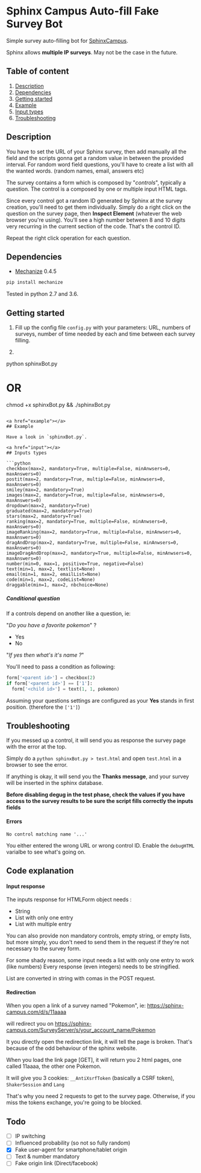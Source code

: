 # Sphinx Campus Auto-fill Fake Survey Bot

Simple survey auto-filling bot for [SphinxCampus](https://sphinx-campus.com/).

Sphinx allows **multiple IP surveys**. May not be the case in the future.

## Table of content

1. [Description](#desc)
2. [Dependencies](#deps)
3. [Getting started](#start)
4. [Example](#example)
5. [Input types](#input)
6. [Troubleshooting](#trouble)

<a href="desc"></a>
## Description

You have to set the URL of your Sphinx survey, then add manually all the field and the scripts gonna get a random value in between the provided interval. For random word field questions, you'll have to create a list with all the wanted words. (random names, email, answers etc)

The survey contains a form which is composed by "*controls*", typically a question. The control is a composed by one or multiple input HTML tags.

Since every control got a random ID generated by Sphinx at the survey creation, you'll need to get them individually.
Simply do a right click on the question on the survey page, then **Inspect Element** (whatever the web browser you're using).
You'll see a high number between 8 and 10 digits very recurring in the current section of the code. That's the control ID.

Repeat the right click operation for each question.

<a href="deps"></a>
## Dependencies

- [Mechanize](https://pypi.org/project/mechanize/) 0.4.5

```bash
pip install mechanize
```

Tested in python 2.7 and 3.6.

<a href="start"></a>
## Getting started

1. Fill up the config file `config.py` with your parameters: URL, numbers of surveys, number of time needed by each and time between each survey filling.

2. ```bash
python sphinxBot.py
# OR
chmod +x sphinxBot.py && ./sphinxBot.py
```

<a href="example"></a>
## Example

Have a look in `sphinxBot.py`.

<a href="input"></a>
## Inputs types

```python
checkbox(max=2, mandatory=True, multiple=False, minAnwsers=0, maxAnswers=0)
postit(max=2, mandatory=True, multiple=False, minAnwsers=0, maxAnswers=0)
smiley(max=2, mandatory=True)
images(max=2, mandatory=True, multiple=False, minAnwsers=0, maxAnswers=0)
dropdown(max=2, mandatory=True)
graduated(max=2, mandatory=True)
stars(max=2, mandatory=True)
ranking(max=2, mandatory=True, multiple=False, minAnwsers=0, maxAnswers=0)
imageRanking(max=2, mandatory=True, multiple=False, minAnwsers=0, maxAnswers=0)
dragAndDrop(max=2, mandatory=True, multiple=False, minAnwsers=0, maxAnswers=0)
imageDragAndDrop(max=2, mandatory=True, multiple=False, minAnwsers=0, maxAnswers=0)
number(min=0, max=1, positive=True, negative=False)
text(min=1, max=2, textlist=None)
email(min=1, max=2, emailList=None)
code(min=1, max=2, codeList=None)
draggable(min=1, max=2, nbchoice=None)
```
##### Conditional question
If a controls depend on another like a question, ie:

"*Do you have a favorite pokemon*" ?
  - Yes
  - No

"*If yes then what's it's name ?*"

You'll need to pass a condition as following:

```python
form['<parent id>'] = checkbox(2)
if form['<parent id>'] == ['1']:
  form['<child id>'] = text(1, 1, pokemon)
```

Assuming your questions settings are configured as your **Yes** stands in first position. (therefore the `['1']`)

<a href="trouble"></a>
## Troubleshooting

If you messed up a control, it will send you as response the survey page with the error at the top.

Simply do a `python sphinxBot.py > test.html` and open `test.html` in a browser to see the error.

If anything is okay, it will send you the **Thanks message**, and your survey will be inserted in the sphinx database.

**Before disabling degug in the test phase, check the values if you have access to the survey results to be sure the script fills correctly the inputs fields**

#### Errors

`No control matching name '...'`

You either entered the wrong URL or wrong control ID.
Enable the `debugHTML` varialbe to see what's going on.

<a href="code"></a>
## Code explanation

#### Input response

The inputs response for HTMLForm object needs :
  * String
  * List with only one entry
  * List with multiple entry

You can also provide non mandatory controls, empty string, or empty lists, but more simply, you don't need to send them in the request if they're not necessary to the survey form.

For some shady reason, some input needs a list with only one entry to work (like numbers)
Every response (even integers) needs to be stringified.

List are converted in string with comas in the POST request.

#### Redirection

When you open a link of a survey named "Pokemon", ie: https://sphinx-campus.com/d/s/11aaaa

will redirect you on https://sphinx-campus.com/SurveyServer/s/your_account_name/Pokemon

It you directly open the redirection link, it will tell the page is broken. That's because of the odd behaviour of the sphinx website.

When you load the link page [GET], it will return you 2 html pages, one called 11aaaa, the other one Pokemon.

It will give you 3 cookies: `__AntiXsrfToken` (basically a CSRF token), `ShakerSession` and `Lang`

That's why you need 2 requests to get to the survey page. Otherwise, if you miss the tokens exchange, you're going to be blocked.

## Todo

- [ ] IP switching
- [ ] Influenced probability (so not so fully random)
- [x] Fake user-agent for smartphone/tablet origin
- [ ] Text & number mandatory
- [ ] Fake origin link (Direct/facebook)
